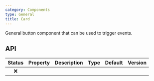 ```yaml
---
category: Components
type: General
title: Card
---
```


General button component that can be used to trigger events.

## API

| Status | Property | Description | Type | Default | Version |
| :----: | -------- | ----------- | ---- | ------- | ------- |
|   ❌   |          |             |      |         |         |
